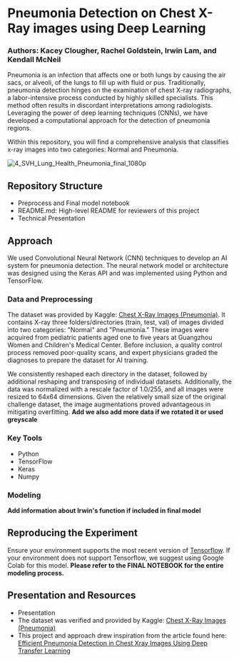 # Pneumonia Detection on Chest X-Ray images using Deep Learning 
### Authors: Kacey Clougher, Rachel Goldstein, Irwin Lam, and Kendall McNeil

Pneumonia is an infection that affects one or both lungs by causing the air sacs, or alveoli, of the lungs to fill up with fluid or pus. Traditionally, pneumonia detection hinges on the examination of chest X-ray radiographs, a labor-intensive process conducted by highly skilled specialists. This method often results in discordant interpretations among radiologists. Leveraging the power of deep learning techniques (CNNs), we have developed a computational approach for the detection of pneumonia regions.

Within this repository, you will find a comprehensive analysis that classifies x-ray images into two categories: Normal and Pneumonia. 
 
![4_SVH_Lung_Health_Pneumonia_final_1080p](https://github.com/kmcneil901/Chest-X-Rays-Pneumonia/assets/137820049/59a71e34-f3ef-40c6-8f01-d360931e1695)


## Repository Structure
- Preprocess and Final model notebook
- README.md: High-level README for reviewers of this project
- Technical Presentation

## Approach
We used Convolutional Neural Network (CNN) techniques to develop an AI system for pneumonia detection. The neural network model or architecture was designed using the Keras API and was implemented using Python and TensorFlow. 

### Data and Preprocessing
The dataset was provided by Kaggle: [Chest X-Ray Images (Pneumonia)](https://www.kaggle.com/datasets/paultimothymooney/chest-xray-pneumonia/). It contains X-ray three folders/directories (train, test, val) of images divided into two categories: "Normal" and "Pneumonia." These images were acquired from pediatric patients aged one to five years at Guangzhou Women and Children's Medical Center. Before inclusion, a quality control process removed poor-quality scans, and expert physicians graded the diagnoses to prepare the dataset for AI training.

We consistently reshaped each directory in the dataset, followed by additional reshaping and transposing of individual datasets. Additionally, the data was normalized with a rescale factor of 1.0/255, and all images were resized to 64x64 dimensions. Given the relatively small size of the original challenge dataset, the image augmentations proved advantageous in mitigating overfitting. **Add we also add more data if we rotated it or used greyscale** 

### Key Tools
* Python
* TensorFlow
* Keras
* Numpy

### Modeling
**Add information about Irwin's function if included in final model**

## Reproducing the Experiment
Ensure your environment supports the most recent version of [Tensorflow](https://github.com/tensorflow/tensorflow/releases). If your environment does not support Tensorflow, we suggest using Google Colab for this model. **Please refer to the FINAL NOTEBOOK for the entire modeling process.**

## Presentation and Resources
 - Presentation
 - The dataset was verified and provided by Kaggle: [Chest X-Ray Images (Pneumonia)](https://www.kaggle.com/datasets/paultimothymooney/chest-xray-pneumonia/)
 - This project and approach drew inspiration from the article found here: [Efficient Pneumonia Detection in Chest Xray Images Using Deep Transfer Learning](https://www.mdpi.com/2075-4418/10/6/417)
